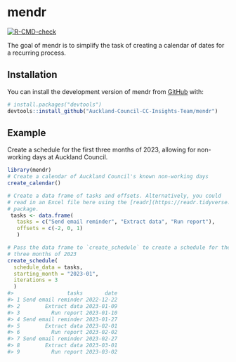 
<!-- README.md is generated from README.Rmd. Please edit that file -->

# mendr

<!-- badges: start -->

[![R-CMD-check](https://github.com/Auckland-Council-CC-Insights-Team/mendr/actions/workflows/R-CMD-check.yaml/badge.svg)](https://github.com/Auckland-Council-CC-Insights-Team/mendr/actions/workflows/R-CMD-check.yaml)
<!-- badges: end -->

The goal of mendr is to simplify the task of creating a calendar of
dates for a recurring process.

## Installation

You can install the development version of mendr from
[GitHub](https://github.com/) with:

``` r
# install.packages("devtools")
devtools::install_github("Auckland-Council-CC-Insights-Team/mendr")
```

## Example

Create a schedule for the first three months of 2023, allowing for
non-working days at Auckland Council.

``` r
library(mendr)
# Create a calendar of Auckland Council's known non-working days
create_calendar()

# Create a data frame of tasks and offsets. Alternatively, you could
# read in an Excel file here using the [readr](https://readr.tidyverse.org/)
# package.
 tasks <- data.frame(
   tasks = c("Send email reminder", "Extract data", "Run report"),
   offsets = c(-2, 0, 1)
   )

# Pass the data frame to `create_schedule` to create a schedule for the first
# three months of 2023
create_schedule(
  schedule_data = tasks,
  starting_month = "2023-01",
  iterations = 3
  )
#>                 tasks       date
#> 1 Send email reminder 2022-12-22
#> 2        Extract data 2023-01-09
#> 3          Run report 2023-01-10
#> 4 Send email reminder 2023-01-27
#> 5        Extract data 2023-02-01
#> 6          Run report 2023-02-02
#> 7 Send email reminder 2023-02-27
#> 8        Extract data 2023-03-01
#> 9          Run report 2023-03-02
```
